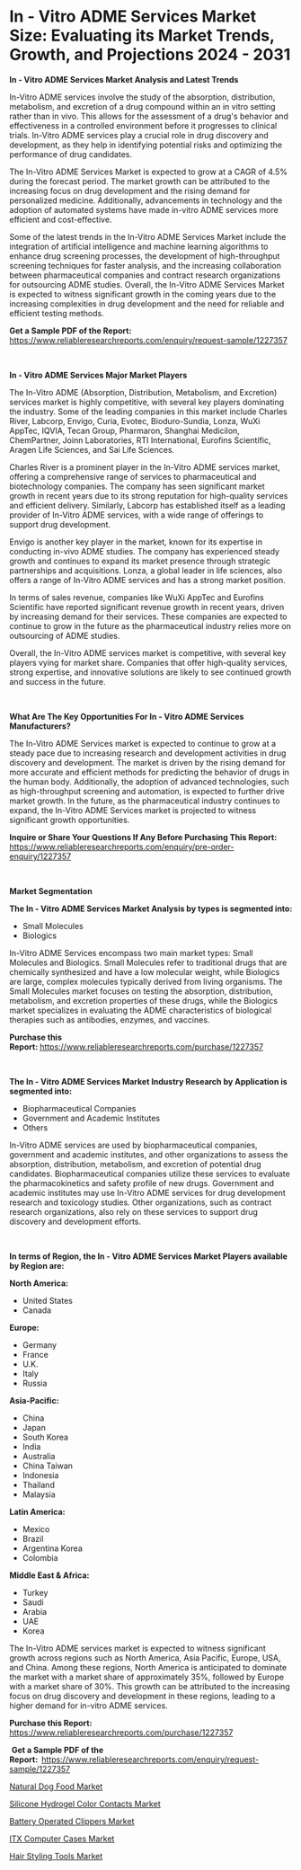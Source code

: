 <p><h1>In - Vitro ADME Services Market Size: Evaluating its Market Trends, Growth, and Projections 2024 - 2031</h1></p><p><strong>In - Vitro ADME Services Market Analysis and Latest Trends</strong></p>
<p><p>In-Vitro ADME services involve the study of the absorption, distribution, metabolism, and excretion of a drug compound within an in vitro setting rather than in vivo. This allows for the assessment of a drug's behavior and effectiveness in a controlled environment before it progresses to clinical trials. In-Vitro ADME services play a crucial role in drug discovery and development, as they help in identifying potential risks and optimizing the performance of drug candidates.</p><p>The In-Vitro ADME Services Market is expected to grow at a CAGR of 4.5% during the forecast period. The market growth can be attributed to the increasing focus on drug development and the rising demand for personalized medicine. Additionally, advancements in technology and the adoption of automated systems have made in-vitro ADME services more efficient and cost-effective.</p><p>Some of the latest trends in the In-Vitro ADME Services Market include the integration of artificial intelligence and machine learning algorithms to enhance drug screening processes, the development of high-throughput screening techniques for faster analysis, and the increasing collaboration between pharmaceutical companies and contract research organizations for outsourcing ADME studies. Overall, the In-Vitro ADME Services Market is expected to witness significant growth in the coming years due to the increasing complexities in drug development and the need for reliable and efficient testing methods.</p></p>
<p><strong>Get a Sample PDF of the Report:&nbsp;</strong> <a href="https://www.reliableresearchreports.com/enquiry/request-sample/1227357">https://www.reliableresearchreports.com/enquiry/request-sample/1227357</a></p>
<p>&nbsp;</p>
<p><strong>In - Vitro ADME Services Major Market Players</strong></p>
<p><p>The In-Vitro ADME (Absorption, Distribution, Metabolism, and Excretion) services market is highly competitive, with several key players dominating the industry. Some of the leading companies in this market include Charles River, Labcorp, Envigo, Curia, Evotec, Bioduro-Sundia, Lonza, WuXi AppTec, IQVIA, Tecan Group, Pharmaron, Shanghai Medicilon, ChemPartner, Joinn Laboratories, RTI International, Eurofins Scientific, Aragen Life Sciences, and Sai Life Sciences.</p><p>Charles River is a prominent player in the In-Vitro ADME services market, offering a comprehensive range of services to pharmaceutical and biotechnology companies. The company has seen significant market growth in recent years due to its strong reputation for high-quality services and efficient delivery. Similarly, Labcorp has established itself as a leading provider of In-Vitro ADME services, with a wide range of offerings to support drug development.</p><p>Envigo is another key player in the market, known for its expertise in conducting in-vivo ADME studies. The company has experienced steady growth and continues to expand its market presence through strategic partnerships and acquisitions. Lonza, a global leader in life sciences, also offers a range of In-Vitro ADME services and has a strong market position.</p><p>In terms of sales revenue, companies like WuXi AppTec and Eurofins Scientific have reported significant revenue growth in recent years, driven by increasing demand for their services. These companies are expected to continue to grow in the future as the pharmaceutical industry relies more on outsourcing of ADME studies.</p><p>Overall, the In-Vitro ADME services market is competitive, with several key players vying for market share. Companies that offer high-quality services, strong expertise, and innovative solutions are likely to see continued growth and success in the future.</p></p>
<p>&nbsp;</p>
<p><strong>What Are The Key Opportunities For In - Vitro ADME Services Manufacturers?</strong></p>
<p><p>The In-Vitro ADME Services market is expected to continue to grow at a steady pace due to increasing research and development activities in drug discovery and development. The market is driven by the rising demand for more accurate and efficient methods for predicting the behavior of drugs in the human body. Additionally, the adoption of advanced technologies, such as high-throughput screening and automation, is expected to further drive market growth. In the future, as the pharmaceutical industry continues to expand, the In-Vitro ADME Services market is projected to witness significant growth opportunities.</p></p>
<p><strong>Inquire or Share Your Questions If Any Before Purchasing This Report:</strong> <a href="https://www.reliableresearchreports.com/enquiry/pre-order-enquiry/1227357">https://www.reliableresearchreports.com/enquiry/pre-order-enquiry/1227357</a></p>
<p>&nbsp;</p>
<p><strong>Market Segmentation</strong></p>
<p><strong>The In - Vitro ADME Services Market Analysis by types is segmented into:</strong></p>
<p><ul><li>Small Molecules</li><li>Biologics</li></ul></p>
<p><p>In-Vitro ADME Services encompass two main market types: Small Molecules and Biologics. Small Molecules refer to traditional drugs that are chemically synthesized and have a low molecular weight, while Biologics are large, complex molecules typically derived from living organisms. The Small Molecules market focuses on testing the absorption, distribution, metabolism, and excretion properties of these drugs, while the Biologics market specializes in evaluating the ADME characteristics of biological therapies such as antibodies, enzymes, and vaccines.</p></p>
<p><strong>Purchase this Report:&nbsp;</strong><a href="https://www.reliableresearchreports.com/purchase/1227357">https://www.reliableresearchreports.com/purchase/1227357</a></p>
<p>&nbsp;</p>
<p><strong>The In - Vitro ADME Services Market Industry Research by Application is segmented into:</strong></p>
<p><ul><li>Biopharmaceutical Companies</li><li>Government and Academic Institutes</li><li>Others</li></ul></p>
<p><p>In-Vitro ADME services are used by biopharmaceutical companies, government and academic institutes, and other organizations to assess the absorption, distribution, metabolism, and excretion of potential drug candidates. Biopharmaceutical companies utilize these services to evaluate the pharmacokinetics and safety profile of new drugs. Government and academic institutes may use In-Vitro ADME services for drug development research and toxicology studies. Other organizations, such as contract research organizations, also rely on these services to support drug discovery and development efforts.</p></p>
<p>&nbsp;</p>
<p><strong>In terms of Region, the In - Vitro ADME Services Market Players available by Region are:</strong></p>
<p>
    <p> <strong> North America: </strong>
        <ul>
            <li>United States</li>
            <li>Canada</li>
        </ul>
        </p> 
    <p> <strong> Europe: </strong>
        <ul>
            <li>Germany</li>
            <li>France</li>
            <li>U.K.</li>
            <li>Italy</li>
            <li>Russia</li>
        </ul>
        </p> 
    <p> <strong> Asia-Pacific: </strong>
        <ul>
            <li>China</li>
            <li>Japan</li>
            <li>South Korea</li>
            <li>India</li>
            <li>Australia</li>
            <li>China Taiwan</li>
            <li>Indonesia</li>
            <li>Thailand</li>
            <li>Malaysia</li>
        </ul>
        </p> 
    <p> <strong> Latin America: </strong>
        <ul>
            <li>Mexico</li>
            <li>Brazil</li>
            <li>Argentina Korea</li>
            <li>Colombia</li>
        </ul>
        </p> 
    <p> <strong> Middle East & Africa: </strong>
        <ul>
            <li>Turkey</li>
            <li>Saudi</li>
            <li>Arabia</li>
            <li>UAE</li>
            <li>Korea</li>
        </ul>
    </p>
    </p>
<p><p>The In-Vitro ADME services market is expected to witness significant growth across regions such as North America, Asia Pacific, Europe, USA, and China. Among these regions, North America is anticipated to dominate the market with a market share of approximately 35%, followed by Europe with a market share of 30%. This growth can be attributed to the increasing focus on drug discovery and development in these regions, leading to a higher demand for in-vitro ADME services.</p></p>
<p><strong>Purchase this Report: </strong><a href="https://www.reliableresearchreports.com/purchase/1227357">https://www.reliableresearchreports.com/purchase/1227357</a></p>
<p>&nbsp;<strong>Get a Sample PDF of the Report:&nbsp;&nbsp;</strong><a href="https://www.reliableresearchreports.com/enquiry/request-sample/1227357">https://www.reliableresearchreports.com/enquiry/request-sample/1227357</a></p>
<p><strong></strong></p>
<p><p><a href="https://medium.com/@jarredmertz/natural-dog-food-market-share-evolution-and-market-growth-trends-2024-2031-b5ccfa3fff93">Natural Dog Food Market</a></p><p><a href="https://medium.com/@harrymcgrath965/silicone-hydrogel-color-contacts-market-the-key-to-successful-business-strategy-forecast-till-2031-11aca4c92ace">Silicone Hydrogel Color Contacts Market</a></p><p><a href="https://medium.com/@joshuajackson1010/battery-operated-clippers-market-report-reveals-the-latest-trends-and-growth-opportunities-of-this-d5cb59375c1d">Battery Operated Clippers Market</a></p><p><a href="https://medium.com/@harrymcgrath965/analyzing-itx-computer-cases-market-global-industry-perspective-and-forecast-2024-to-2031-de74484d20c3">ITX Computer Cases Market</a></p><p><a href="https://medium.com/@joshuajackson1010/hair-styling-tools-market-trends-and-market-analysis-forecasted-for-period-2024-2031-206fd304cab8">Hair Styling Tools Market</a></p></p>